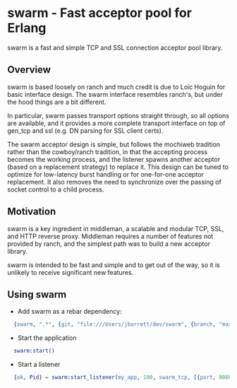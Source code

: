 swarm - Fast acceptor pool for Erlang
======================================

swarm is a fast and simple TCP and SSL connection acceptor pool library.

Overview
------------------

swarm is based loosely on ranch and much credit is due to Loïc Hoguin for
basic interface design. The swarm interface resembles ranch's, but under
the hood things are a bit different.

In particular, swarm passes transport options straight through, so all
options are available, and it provides a more complete transport interface
on top of gen_tcp and ssl (e.g. DN parsing for SSL client certs). 

The swarm acceptor design is simple, but follows the mochiweb tradition
rather than the cowboy/ranch tradition, in that the accepting process 
becomes the working process, and the listener spawns another acceptor 
(based on a replacement strategy) to replace it. This design can be 
tuned to optimize for low-latency burst handling or for one-for-one 
acceptor replacement. It also removes the need to synchronize over the 
passing of socket control to a child process.

Motivation
------------------

swarm is a key ingredient in middleman, a scalable and modular TCP, SSL,
and HTTP reverse proxy. Middleman requires a number of features not
provided by ranch, and the simplest path was to build a new acceptor 
library.

swarm is intended to be fast and simple and to get out of the way, so it
is unlikely to receive significant new features.

Using swarm
------------------

* Add swarm as a rebar dependency:

```erlang
  {swarm, ".*", {git, "file:///Users/jbarrett/dev/swarm", {branch, "master"}}}
```

* Start the application

```erlang
  swarm:start()
```

* Start a listener

```erlang
  {ok, Pid} = swarm:start_listener(my_app, 100, swarm_tcp, [{port, 8080}], {my_app_handler, handle, []})
```


